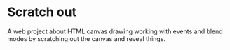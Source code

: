 # Scratch out

A web project about HTML canvas drawing working with events and blend modes by scratching out the canvas and reveal things.